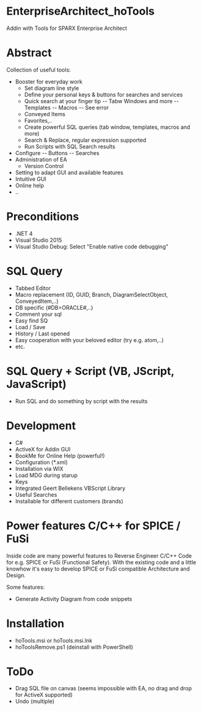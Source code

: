 # EnterpriseArchitect_hoTools
Addin with Tools for SPARX Enterprise Architect

# Abstract #
Collection of useful tools:

- Booster for everyday work
  - Set diagram line style
  - Define your personal keys & buttons for searches and services
  - Quick search at your finger tip
    -- Tabw Windows and more
    -- Templates
    -- Macros
    -- See error
  - Conveyed Items
  - Favorites,..
  - Create powerful SQL queries (tab window, templates, macros and more)
  - Search & Replace, regular expression supported
  - Run Scripts with SQL Search results
- Configure
-- Buttons
-- Searches
- Administration of EA
  - Version Control
- Setting to adapt GUI and available features
- Intuitive GUI
- Online help
- ..

# Preconditions
- .NET 4
- Visual Studio 2015
- Visual Studio Debug: Select "Enable native code debugging"

# SQL Query
- Tabbed Editor
- Macro replacement (ID, GUID, Branch, DiagramSelectObject, ConveyedItem,..)
- DB specific (#DB=ORACLE#,..)
- Comment your sql
- Easy find SQ
- Load / Save
- History / Last opened
- Easy cooperation with your beloved editor (try e.g. atom,..)
- etc.

# SQL Query + Script (VB, JScript, JavaScript)
- Run SQL and do something by script with the results

# Development #
- C#
- ActiveX for Addin GUI
- BookMe for Online Help (powerful!)
- Configuration (*.xml)
- Installation via WIX
- Load MDG during starup
- Keys
- Integrated Geert Bellekens VBScript Library
- Useful Searches
- Installable for different customers (brands)

# Power features C/C++ for SPICE / FuSi #
Inside code are many powerful features to Reverse Engineer C/C++ Code for e.g. SPICE or FuSi (Functional Safety). With the existing code and a little knowhow it's easy to develop SPICE or FuSi compatible Architecture and Design.

Some features:
- Generate Activity Diagram from code snippets

# Installation #
- hoTools.msi or hoTools.msi.lnk
- hoToolsRemove.ps1 (deinstall with PowerShell)

# ToDo
- Drag SQL file on canvas
  (seems impossible with EA, no drag and drop for ActiveX supported)
- Undo (multiple)

